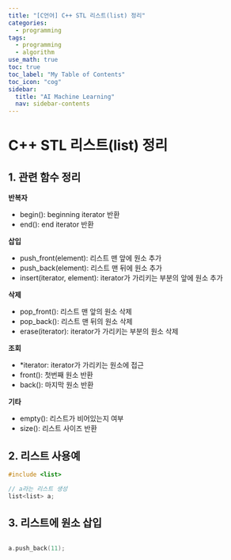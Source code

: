 ```yaml
---
title: "[C언어] C++ STL 리스트(list) 정리" 
categories:
  - programming
tags:
  - programming
  - algorithm
use_math: true
toc: true
toc_label: "My Table of Contents"
toc_icon: "cog"
sidebar:
  title: "AI Machine Learning"
  nav: sidebar-contents
---
```



# C++ STL 리스트(list) 정리

## 1. 관련 함수 정리

**반복자**
* begin(): beginning iterator 반환
* end(): end iterator 반환

**삽입**
* push_front(element): 리스트 맨 앞에 원소 추가
* push_back(element): 리스트 맨 뒤에 원소 추가
* insert(iterator, element): iterator가 가리키는 부분의 앞에 원소 추가

**삭제**
* pop_front(): 리스트 맨 앞의 원소 삭제
* pop_back(): 리스트 맨 뒤의 원소 삭제
* erase(iterator): iterator가 가리키는 부분의 원소 삭제

**조회**
* *iterator: iterator가 가리키는 원소에 접근
* front(): 첫번째 원소 반환
* back(): 마지막 원소 반환

**기타**
* empty(): 리스트가 비어있는지 여부
* size(): 리스트 사이즈 반환

## 2. 리스트 사용예

```c++
#include <list>

// a라는 리스트 생성
list<list> a;
```

## 3. 리스트에 원소 삽입

```c++

a.push_back(11);

```
